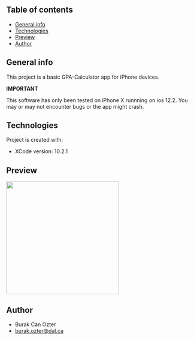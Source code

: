 ## Table of contents
* [General info](#general-info)
* [Technologies](#technologies)
* [Preview](#preview)
* [Author](#author)

## General info
This project is a basic GPA-Calculator app for iPhone devices. 


**IMPORTANT**

This software has only been tested on iPhone X runnning on ios 12.2. You may or may not encounter bugs or the app might crash.

	
## Technologies
Project is created with:
* XCode version: 10.2.1

## Preview

<img src="https://i.imgur.com/ojClEx3.png" width="300">


## Author

* Burak Can Ozter
* burak.ozter@dal.ca
	
